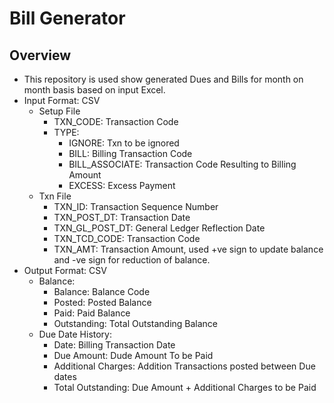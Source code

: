 # Bill Generator

## Overview
- This repository is used show generated Dues and Bills for month on month basis based on input Excel.
- Input Format: CSV
  - Setup File
    - TXN_CODE: Transaction Code
    - TYPE: 
      - IGNORE: Txn to be ignored
      - BILL: Billing Transaction Code
      - BILL_ASSOCIATE: Transaction Code Resulting to Billing Amount
      - EXCESS: Excess Payment
  - Txn File
    - TXN_ID: Transaction Sequence Number
    - TXN_POST_DT: Transaction Date
    - TXN_GL_POST_DT: General Ledger Reflection Date
    - TXN_TCD_CODE: Transaction Code
    - TXN_AMT: Transaction Amount, used +ve sign to update balance and -ve sign for reduction of balance.
- Output Format: CSV
  - Balance:
    - Balance: Balance Code
    - Posted: Posted Balance
    - Paid: Paid Balance
    - Outstanding: Total Outstanding Balance
  - Due Date History:
    - Date: Billing Transaction Date
    - Due Amount: Dude Amount To be Paid
    - Additional Charges: Addition Transactions posted between Due dates
    - Total Outstanding: Due Amount + Additional Charges to be Paid